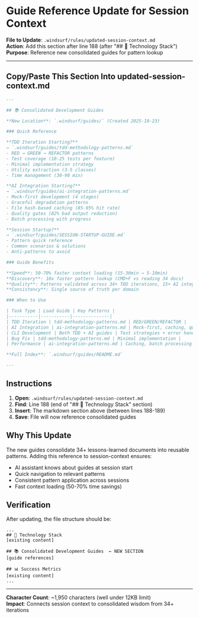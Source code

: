 # Guide Reference Update for Session Context

**File to Update**: `.windsurf/rules/updated-session-context.md`  
**Action**: Add this section after line 188 (after "## 🔧 Technology Stack")  
**Purpose**: Reference new consolidated guides for pattern lookup

---

## Copy/Paste This Section Into updated-session-context.md

```markdown
---

## 📚 Consolidated Development Guides

**New Location**: `.windsurf/guides/` (Created 2025-10-23)

### Quick Reference

**TDD Iteration Starting?**
→ `.windsurf/guides/tdd-methodology-patterns.md`
- RED → GREEN → REFACTOR patterns
- Test coverage (10-25 tests per feature)
- Minimal implementation strategy
- Utility extraction (3-5 classes)
- Time management (30-90 min)

**AI Integration Starting?**
→ `.windsurf/guides/ai-integration-patterns.md`
- Mock-first development (4 stages)
- Graceful degradation patterns
- File hash-based caching (85-95% hit rate)
- Quality gates (82% bad output reduction)
- Batch processing with progress

**Session Startup?**
→ `.windsurf/guides/SESSION-STARTUP-GUIDE.md`
- Pattern quick reference
- Common scenarios & solutions
- Anti-patterns to avoid

### Guide Benefits

**Speed**: 50-70% faster context loading (15-30min → 5-10min)
**Discovery**: 10x faster pattern lookup (CMD+F vs reading 34 docs)
**Quality**: Patterns validated across 34+ TDD iterations, 15+ AI integrations
**Consistency**: Single source of truth per domain

### When to Use

| Task Type | Load Guide | Key Patterns |
|-----------|-----------|--------------|
| TDD Iteration | tdd-methodology-patterns.md | RED/GREEN/REFACTOR |
| AI Integration | ai-integration-patterns.md | Mock-first, caching, quality gates |
| CLI Development | Both TDD + AI guides | Test strategies + error handling |
| Bug Fix | tdd-methodology-patterns.md | Minimal implementation |
| Performance | ai-integration-patterns.md | Caching, batch processing |

**Full Index**: `.windsurf/guides/README.md`

---
```

## Instructions

1. **Open**: `.windsurf/rules/updated-session-context.md`
2. **Find**: Line 188 (end of "## 🔧 Technology Stack" section)
3. **Insert**: The markdown section above (between lines 188-189)
4. **Save**: File will now reference consolidated guides

## Why This Update

The new guides consolidate 34+ lessons-learned documents into reusable patterns. Adding this reference to session-context ensures:

- AI assistant knows about guides at session start
- Quick navigation to relevant patterns
- Consistent pattern application across sessions
- Fast context loading (50-70% time savings)

## Verification

After updating, the file structure should be:

```
...
## 🔧 Technology Stack
[existing content]

## 📚 Consolidated Development Guides  ← NEW SECTION
[guide references]

## 📊 Success Metrics
[existing content]
...
```

---

**Character Count**: ~1,950 characters (well under 12KB limit)  
**Impact**: Connects session context to consolidated wisdom from 34+ iterations
